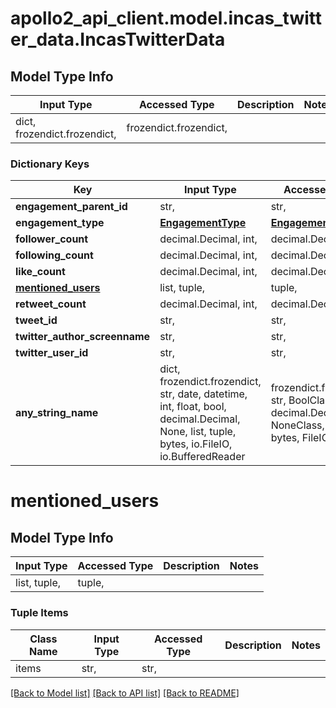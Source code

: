 # apollo2_api_client.model.incas_twitter_data.IncasTwitterData

## Model Type Info
Input Type | Accessed Type | Description | Notes
------------ | ------------- | ------------- | -------------
dict, frozendict.frozendict,  | frozendict.frozendict,  |  | 

### Dictionary Keys
Key | Input Type | Accessed Type | Description | Notes
------------ | ------------- | ------------- | ------------- | -------------
**engagement_parent_id** | str,  | str,  |  | [optional] 
**engagement_type** | [**EngagementType**](EngagementType.md) | [**EngagementType**](EngagementType.md) |  | [optional] 
**follower_count** | decimal.Decimal, int,  | decimal.Decimal,  |  | [optional] 
**following_count** | decimal.Decimal, int,  | decimal.Decimal,  |  | [optional] 
**like_count** | decimal.Decimal, int,  | decimal.Decimal,  |  | [optional] 
**[mentioned_users](#mentioned_users)** | list, tuple,  | tuple,  |  | [optional] 
**retweet_count** | decimal.Decimal, int,  | decimal.Decimal,  |  | [optional] 
**tweet_id** | str,  | str,  |  | [optional] 
**twitter_author_screenname** | str,  | str,  |  | [optional] 
**twitter_user_id** | str,  | str,  |  | [optional] 
**any_string_name** | dict, frozendict.frozendict, str, date, datetime, int, float, bool, decimal.Decimal, None, list, tuple, bytes, io.FileIO, io.BufferedReader | frozendict.frozendict, str, BoolClass, decimal.Decimal, NoneClass, tuple, bytes, FileIO | any string name can be used but the value must be the correct type | [optional]

# mentioned_users

## Model Type Info
Input Type | Accessed Type | Description | Notes
------------ | ------------- | ------------- | -------------
list, tuple,  | tuple,  |  | 

### Tuple Items
Class Name | Input Type | Accessed Type | Description | Notes
------------- | ------------- | ------------- | ------------- | -------------
items | str,  | str,  |  | 

[[Back to Model list]](../../README.md#documentation-for-models) [[Back to API list]](../../README.md#documentation-for-api-endpoints) [[Back to README]](../../README.md)

